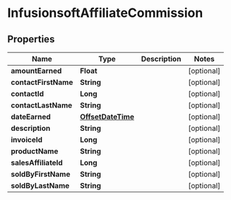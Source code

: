 
# InfusionsoftAffiliateCommission

## Properties
Name | Type | Description | Notes
------------ | ------------- | ------------- | -------------
**amountEarned** | **Float** |  |  [optional]
**contactFirstName** | **String** |  |  [optional]
**contactId** | **Long** |  |  [optional]
**contactLastName** | **String** |  |  [optional]
**dateEarned** | [**OffsetDateTime**](OffsetDateTime.md) |  |  [optional]
**description** | **String** |  |  [optional]
**invoiceId** | **Long** |  |  [optional]
**productName** | **String** |  |  [optional]
**salesAffiliateId** | **Long** |  |  [optional]
**soldByFirstName** | **String** |  |  [optional]
**soldByLastName** | **String** |  |  [optional]



